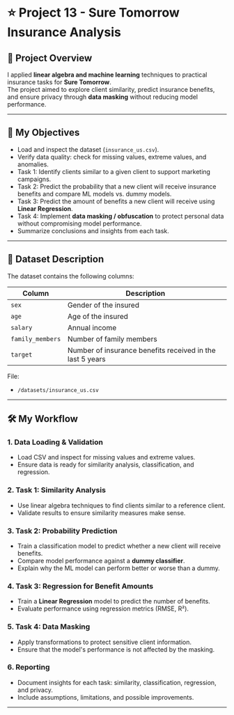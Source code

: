 # ⭐ Project 13 - Sure Tomorrow Insurance Analysis

## 📌 Project Overview
I applied **linear algebra and machine learning** techniques to practical insurance tasks for **Sure Tomorrow**.  
The project aimed to explore client similarity, predict insurance benefits, and ensure privacy through **data masking** without reducing model performance.

---

## 🎯 My Objectives
- Load and inspect the dataset (`insurance_us.csv`).  
- Verify data quality: check for missing values, extreme values, and anomalies.  
- Task 1: Identify clients similar to a given client to support marketing campaigns.  
- Task 2: Predict the probability that a new client will receive insurance benefits and compare ML models vs. dummy models.  
- Task 3: Predict the amount of benefits a new client will receive using **Linear Regression**.  
- Task 4: Implement **data masking / obfuscation** to protect personal data without compromising model performance.  
- Summarize conclusions and insights from each task.

---

## 📂 Dataset Description
The dataset contains the following columns:

| Column | Description |
|--------|-------------|
| `sex`  | Gender of the insured |
| `age`  | Age of the insured |
| `salary` | Annual income |
| `family_members` | Number of family members |
| `target` | Number of insurance benefits received in the last 5 years |

File:
- `/datasets/insurance_us.csv`

---

## 🛠️ My Workflow

### 1. Data Loading & Validation
- Load CSV and inspect for missing values and extreme values.  
- Ensure data is ready for similarity analysis, classification, and regression.

### 2. Task 1: Similarity Analysis
- Use linear algebra techniques to find clients similar to a reference client.  
- Validate results to ensure similarity measures make sense.

### 3. Task 2: Probability Prediction
- Train a classification model to predict whether a new client will receive benefits.  
- Compare model performance against a **dummy classifier**.  
- Explain why the ML model can perform better or worse than a dummy.

### 4. Task 3: Regression for Benefit Amounts
- Train a **Linear Regression** model to predict the number of benefits.  
- Evaluate performance using regression metrics (RMSE, R²).  

### 5. Task 4: Data Masking
- Apply transformations to protect sensitive client information.  
- Ensure that the model's performance is not affected by the masking.

### 6. Reporting
- Document insights for each task: similarity, classification, regression, and privacy.  
- Include assumptions, limitations, and possible improvements.

---
